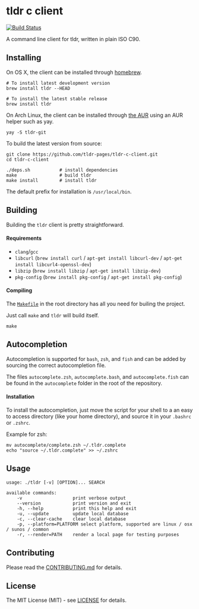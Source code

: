 # tldr c client

[![Build Status](https://img.shields.io/github/workflow/status/tldr-pages/tldr-c-client/Tests.svg?style=flat-square)](https://github.com/tldr-pages/tldr-c-client/actions)

A command line client for tldr, written in plain ISO C90.


## Installing

On OS X, the client can be installed through [homebrew](http://brew.sh/).

```shell
# To install latest development version
brew install tldr --HEAD

# To install the latest stable release
brew install tldr
```

On Arch Linux, the client can be installed through [the AUR](https://aur.archlinux.org/packages/tldr-git) using an AUR helper such as yay.

```shell
yay -S tldr-git
```

To build the latest version from source:

```shell
git clone https://github.com/tldr-pages/tldr-c-client.git
cd tldr-c-client

./deps.sh           # install dependencies
make                # build tldr
make install        # install tldr
```

The default prefix for installation is `/usr/local/bin`.


## Building

Building the `tldr` client is pretty straightforward.

#### Requirements

- `clang`/`gcc`
- `libcurl` (`brew install curl` / `apt-get install libcurl-dev` / `apt-get install libcurl4-openssl-dev`)
- `libzip` (`brew install libzip` / `apt-get install libzip-dev`)
- `pkg-config` (`brew install pkg-config` / `apt-get install pkg-config`)

#### Compiling

The [`Makefile`](https://github.com/tldr-pages/tldr-c-client/blob/master/Makefile)
in the root directory has all you need for builing the project.

Just call `make` and `tldr` will build itself.

```
make
```


## Autocompletion

Autocompletion is supported for `bash`, `zsh`, and `fish` and can be added by sourcing
the correct autocompletion file.

The files `autocomplete.zsh`, `autocomplete.bash`, and `autocomplete.fish` can be found in the `autocomplete`
folder in the root of the repository.

#### Installation

To install the autocompletion, just move the script for your shell to a an easy
to access directory (like your home directory), and source it in your `.bashrc` or `.zshrc`.

Example for zsh:

```shell
mv autocomplete/complete.zsh ~/.tldr.complete
echo "source ~/.tldr.complete" >> ~/.zshrc
```


## Usage

```
usage: ./tldr [-v] [OPTION]... SEARCH

available commands:
    -v                   print verbose output
    --version            print version and exit
    -h, --help           print this help and exit
    -u, --update         update local database
    -c, --clear-cache    clear local database
    -p, --platform=PLATFORM select platform, supported are linux / osx / sunos / common
    -r, --render=PATH    render a local page for testing purposes
```


## Contributing

Please read the [CONTRIBUTING.md](https://github.com/tldr-pages/tldr-c-client/blob/master/CONTRIBUTING.md) for details.


## License

The MIT License (MIT) - see [LICENSE](https://github.com/tldr-pages/tldr-c-client/blob/master/LICENSE) for details.

